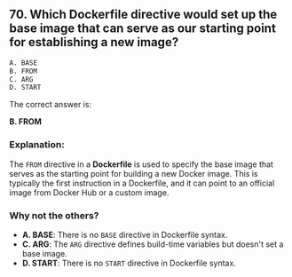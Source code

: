 ## 70. Which Dockerfile directive would set up the base image that can serve as our starting point for establishing a new image?
```sh
A. BASE
B. FROM
C. ARG
D. START
```

The correct answer is:  

**B. FROM**  

### Explanation:  
The `FROM` directive in a **Dockerfile** is used to specify the base image that serves as the starting point for building a new Docker image. This is typically the first instruction in a Dockerfile, and it can point to an official image from Docker Hub or a custom image.

### Why not the others?  
- **A. BASE**: There is no `BASE` directive in Dockerfile syntax.  
- **C. ARG**: The `ARG` directive defines build-time variables but doesn't set a base image.  
- **D. START**: There is no `START` directive in Dockerfile syntax.
